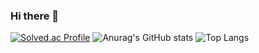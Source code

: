 ### Hi there 👋

 [![Solved.ac Profile](http://mazassumnida.wtf/api/generate_badge?boj=jajn9010)](https://solved.ac/jajn9010)
 ![Anurag's GitHub stats](https://github-readme-stats.vercel.app/api?username=jajn9010&show_icons=true&count_private=true&theme=tokyonight) 
 ![Top Langs](https://github-readme-stats.vercel.app/api/top-langs/?username=jajn9010&layout=compact&theme=tokyonight)

<!--
**crush0327/crush0327** is a ✨ _special_ ✨ repository because its `README.md` (this file) appears on your GitHub profile.
 [![Solved.ac Profile](http://mazassumnida.wtf/api/generate_badge?boj=crush0327)](https://solved.ac/crush0327)
 ![Anurag's GitHub stats](https://github-readme-stats.vercel.app/api?username=crush0327&show_icons=true&count_private=true&theme=tokyonight) 
 ![Top Langs](https://github-readme-stats.vercel.app/api/top-langs/?username=crush0327&layout=compact&theme=tokyonight)

Here are some ideas to get you started:

- 🔭 I’m currently working on ...
- 🌱 I’m currently learning ...
- 👯 I’m looking to collaborate on ...
- 🤔 I’m looking for help with ...
- 💬 Ask me about ...
- 📫 How to reach me: ...
- 😄 Pronouns: ...
- ⚡ Fun fact: ...
-->
